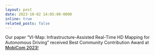 ```yaml
---
layout: post
date: 2023-10-02 14:05:00-0000
inline: true
related_posts: false
---
```


Our paper “VI-Map: Infrastructure-Assisted Real-Time HD Mapping for Autonomous Driving” received Best Community Contribution Award at <a href="https://www.sigmobile.org/mobicom/2023/program.html" style="font-weight: 500;">MobiCom 2023!</a>

